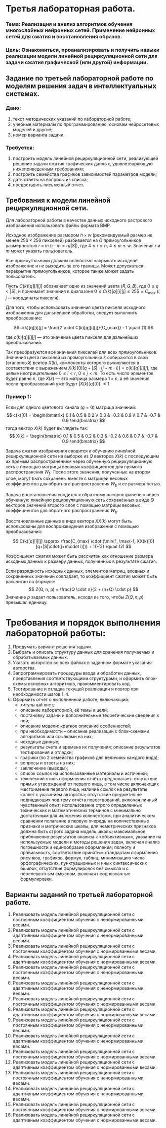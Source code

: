 # Третья лабораторная работа.
### Тема: Реализация и анализ алгоритмов обучения многослойных нейронных сетей. Применение нейронных сетей для сжатия и восстановления образов.
### Цель: Ознакомиться, проанализировать и получить навыки реализации модели линейной рециркуляционной сети для задачи сжатия графической (или другой) информации.

## Задание по третьей лабораторной работе по моделям решения задач в интеллектуальных системах.
### Дано:
1. текст методических указаний по лабораторной работе;
2. учебные материалы по программированию, основам нейросетевых моделей и другие;
3. номер варианта задачи.

### Требуется:
1. построить модель линейной рециркуляционной сети, реализующей решение задачи сжатия графических данных, удовлетворяющую нижеприведенным требованиям;
2. построить семейства графиков зависимостей параметров модели;
3. дать ответы на вопросы из списка;
4. предоставить письменный отчет.


## Требования к модели линейной рециркуляционной сети.

Для лабораторной работы в качестве данных исходного растрового изображения использовать файлы формата BMP.

Исходное изображение размером $h \times w$ (рекомендуемый размер не менее $256 \times 256$ пикселей) разбивается на $Q$ прямоугольников размерностью $r \times m$ ($r \cdot m = n/|S|$), где $4 \le r \le h$, $4 \le m \le w$. Значения $r$ и $m$ может указать пользователь.

Все прямоугольники должны полностью накрывать исходное изображение и не выходить за его границы. Может допускаться перекрытие прямоугольников, которое также может задать пользователь.

Пусть $C(k)[q][i][j]$ обозначает одно из значений цвета ($R, G, B$), где $0 \le q < |S|$, и принимает значения в диапазоне $0 \le C(k)[q][i][j] \le 255 = C_{max}$ ($i, j$ -- координаты пикселя).

Для того, чтобы использовать значения цвета пикселя исходного изображения для дальнейшей обработки, следует выполнить преобразование:

$$
c(k)[q][i][j] = \frac{2 \cdot C(k)[q][i][j]}{C_{max}} - 1 \quad (1)
$$

где $c(k)[q][i][j]$ — это значение цвета пикселя для дальнейших преобразований.

Так преобразуются все значения пикселей для всех прямоугольников.
Значения цвета пикселей из прямоугольника $k$ собираются в свой (эталонный) вектор $X(k)$, компоненты которого вычисляются в соответствии с выражением $X(k)[0][q+|S|\cdot(j+m\cdot i)] = c(k)[q][i][j]$, где целые неотрицательные $0 \le i < r$, $0 \le j < m$. То есть число элементов будет равно $n$, где $X(k)$ — это матрица размера $1 \times n$, а её значения после преобразований уже будут $|X(k)[q][0]| \le 1$.

### Пример 1:

Если для одного цветового канала ($q=0$) матрица значений:
$$
c(k)[0] = \begin{bmatrix}
0.1 & 0.5 & 0.2 \\
0.3 & -0.2 & 0.6 \\
0.7 & -0.7 & 0.9
\end{bmatrix}
$$
тогда вектор $X(k)$ будет выглядеть так:
$$
X(k) = \begin{bmatrix}
0.1 & 0.5 & 0.2 & 0.3 & -0.2 & 0.6 & 0.7 & -0.7 & 0.9
\end{bmatrix}
$$

Задача сжатия изображения сводится к обучению линейной рециркуляционной сети на выборке из $Q$ векторов $X(k)$ с последующим их прямым распространением через обученную рециркуляционную сеть с помощью матрицы весовых коэффициентов для прямого распространения $W_f$. После этого значения, полученные на втором слое, могут быть сохранены вместе с матрицей весовых коэффициентов для обратного распространения $W_b$ и ее размерностью.

Задача восстановления сводится к обратному распространению через обученную линейную рециркуляционную сеть сохранённых в виде $Q$ векторов значений второго слоя с помощью матрицы весовых коэффициентов для обратного распространения $W_b$.

Восстановленные данные в виде вектора $XX(k)$ могут быть использованы для воспроизведения изображения с помощью преобразования:

$$
C(k)[q][i][j] \approx \frac{C_{max} \cdot (\min(1, \max(-1, XX(k)[0][q+|S|\cdot(j+m\cdot i)])) + 1)}{2} \quad (2)
$$

Коэффициент сжатия может быть рассчитан как отношение размера исходных данных к размеру данных, полученных в результате сжатия.

Если разрядность исходных данных, элементов матриц, входных и сохранённых значений совпадает, то коэффициент сжатия может быть рассчитан по формуле:
$$
Z(Q, n, p) = \frac{Q \cdot n}{2 + (n+Q) \cdot p}
$$
Значение $p$ задает пользователь, исходя из того, чтобы $Z(Q, n, p)$ превышал единицу.

# Требования и порядок выполнения лабораторной работы:
1. Продумать вариант решения задачи.
2. Выбрать и описать структуру данных для хранения получаемых и обрабатываемых данных.
3. Указать авторство во всех файлах в заданном формате указания авторства.
4. Запрограммировать процедуры ввода и обработки данных, представления соответствующими структурами, и оформить блок-схемы основных алгоритмов, прокомментировать код.
5. Тестирование и отладка текущей реализации и повтор при необходимости шагов 1-4.
6. Оформить отчёт о выполненной работе, включающий:
   - титульный лист;
   - описание лабораторной, её темы и цели;
   - постановку задачи и дополнительные теоретические сведения к ней;
   - описание модели: краткое описание особенностей;
   - при необходимости – описание реализации с блок-схемами алгоритмов или ссылками на них;
   - исходные данные;
   - результаты счета и времена их получения; описание результатов тестирования и отладки;
   - графики (по 2 семейства графиков для величины каждого вида);
   - вопросы и ответы на них;
   - заключение (выводы);
   - список ссылок на использованные материалы и источники;
   - технческий стиль оформления отчёта предполагает: отсутствие прямых утверждений от первого лица, в том числе включающих местоимение первого лица; наличие ссылок на результаты коллег с указанием авторства; отсутствие предметно не подпадающих под тему отчёта повествований, включая личный чувственный опыт; использование строго определенных технических и математических терминов с минимально достаточным для изложения количеством, при аналитическом сравнении полагание в первую очередь на количественные признаки и метрические шкалы, для неметрических признаков должна быть строго задана модель шкалы; максимальное приближение результатов анализа к «объективным», указание на используемые модели и методы решения задач, включая анализ погрешности и единообразие оформления; полноту и правильность, соответствие принятым стандартам оформления рисунков, графиков, формул, таблиц; минимизацию числа орфографических, пунктуационных и иных синтаксических ошибок, отсутствие формулировок без смысла и с нерелевантным смыслом, включая неоднозначные формулировки.


## Варианты заданий по третьей лабораторной работе.
1. Реализовать модель линейной рециркуляционной сети с постоянным коэффициентом обучения с ненормированными весами.
2. Реализовать модель линейной рециркуляционной сети с адаптивным коэффициентом обучения с ненормированными весами.
3. Реализовать модель линейной рециркуляционной сети с постоянным коэффициентом обучения с нормированными весами.
4. Реализовать модель линейной рециркуляционной сети с адаптивным коэффициентом обучения с нормированными весами.
5. Реализовать модель линейной рециркуляционной сети с постоянным коэффициентом обучения с ненормированными весами.
6. Реализовать модель линейной рециркуляционной сети с адаптивным коэффициентом обучения с ненормированными весами.
7. Реализовать модель линейной рециркуляционной сети с постоянным коэффициентом обучения с нормированными весами.
8. Реализовать модель линейной рециркуляционной сети с адаптивным коэффициентом обучения с нормированными весами.
9. Реализовать модель линейной рециркуляционной сети с постоянным коэффициентом обучения с ненормированными весами.
10. Реализовать модель линейной рециркуляционной сети с адаптивным коэффициентом обучения с ненормированными весами.
11. Реализовать модель линейной рециркуляционной сети с постоянным коэффициентом обучения с нормированными весами.
12. Реализовать модель линейной рециркуляционной сети с адаптивным коэффициентом обучения с нормированными весами.
13. Реализовать модель линейной рециркуляционной сети с постоянным коэффициентом обучения с ненормированными весами.
14. Реализовать модель линейной рециркуляционной сети с адаптивным коэффициентом обучения с ненормированными весами.
15. Реализовать модель линейной рециркуляционной сети с постоянным коэффициентом обучения с нормированными весами.
16. Реализовать модель линейной рециркуляционной сети с адаптивным коэффициентом обучения с нормированными весами.
